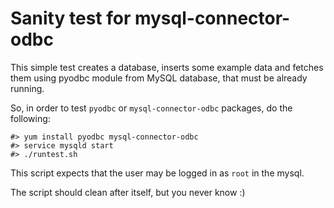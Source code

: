 # Sanity test for mysql-connector-odbc

This simple test creates a database, inserts some example data and fetches
them using pyodbc module from MySQL database, that must be already running.

So, in order to test `pyodbc` or `mysql-connector-odbc` packages, do the
following:

```
#> yum install pyodbc mysql-connector-odbc
#> service mysqld start
#> ./runtest.sh
```

This script expects that the user may be logged in as `root` in the mysql.

The script should clean after itself, but you never know :)
